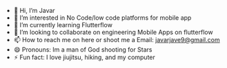 - 👋 Hi, I’m Javar
- 👀 I’m interested in No Code/low code platforms for mobile app
- 🌱 I’m currently learning Flutterflow
- 💞️ I’m looking to collaborate on engineering Mobile Apps on flutterflow
- 📫 How to reach me on here or shoot me a Email: javarjave9@gmail.com
- 😄 Pronouns: Im a man of God shooting for Stars
- ⚡ Fun fact: I love jiujitsu, hiking, and my computer

<!---
redgreenlight1774/redgreenlight1774 is a ✨ special ✨ repository because its `README.md` (this file) appears on your GitHub profile.
You can click the Preview link to take a look at your changes.
--->
